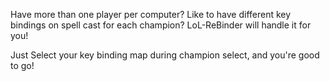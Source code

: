 Have more than one player per computer? Like to have different key bindings on spell cast for each champion? LoL-ReBinder will handle it for you!

Just Select your key binding map during champion select, and you're good to go!